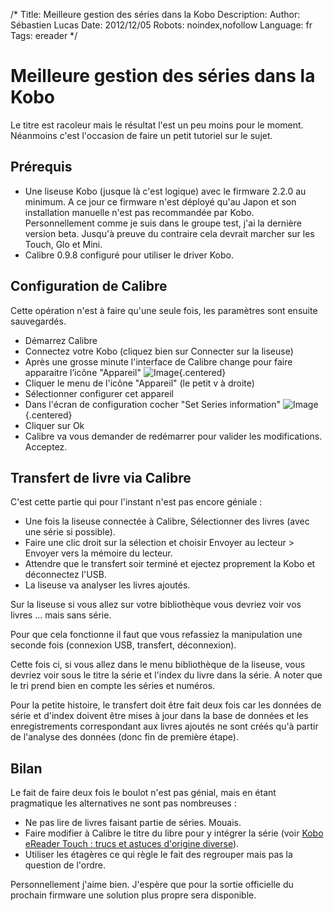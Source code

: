 /*
Title: Meilleure gestion des séries dans la Kobo
Description: 
Author: Sébastien Lucas
Date: 2012/12/05
Robots: noindex,nofollow
Language: fr
Tags: ereader
*/
# Meilleure gestion des séries dans la Kobo

Le titre est racoleur mais le résultat l'est un peu moins pour le moment. Néanmoins c'est l'occasion de faire un petit tutoriel sur le sujet.

## Prérequis

* Une liseuse Kobo (jusque là c'est logique) avec le firmware 2.2.0 au minimum. A ce jour ce firmware n'est déployé qu'au Japon et son installation manuelle n'est pas recommandée par Kobo. Personnellement comme je suis dans le groupe test, j'ai la dernière version beta. Jusqu'à preuve du contraire cela devrait marcher sur les Touch, Glo et Mini.
* Calibre 0.9.8 configuré pour utiliser le driver Kobo.

## Configuration de Calibre

Cette opération n'est à faire qu'une seule fois, les paramètres sont ensuite sauvegardés.

* Démarrez Calibre
* Connectez votre Kobo (cliquez bien sur Connecter sur la liseuse)
* Après une grosse minute l'interface de Calibre change pour faire apparaitre l’icône "Appareil"
![Image](/blog/calibre_appareil.jpg){.centered}
* Cliquer le menu de l'icône "Appareil" (le petit v à droite)
* Sélectionner configurer cet appareil
* Dans l'écran de configuration cocher "Set Series information"
![Image](/blog/calibre_kobo_config.jpg){.centered}
* Cliquer sur Ok
* Calibre va vous demander de redémarrer pour valider les modifications. Acceptez.

## Transfert de livre via Calibre

C'est cette partie qui pour l'instant n'est pas encore géniale :

* Une fois la liseuse connectée à Calibre, Sélectionner des livres (avec une série si possible).
* Faire une clic droit sur la sélection et choisir Envoyer au lecteur > Envoyer vers la mémoire du lecteur.
* Attendre que le transfert soir terminé et ejectez proprement la Kobo et déconnectez l'USB.
* La liseuse va analyser les livres ajoutés. 

Sur la liseuse si vous allez sur votre bibliothèque vous devriez voir vos livres ... mais sans série. 
  
Pour que cela fonctionne il faut que vous refassiez la manipulation une seconde fois (connexion USB, transfert, déconnexion).

Cette fois ci, si vous allez dans le menu bibliothèque de la liseuse, vous devriez voir sous le titre la série et l'index du livre dans la série. A noter que le tri prend bien en compte les séries et numéros.

Pour la petite histoire, le transfert doit être fait deux fois car les données de série et d'index doivent être mises à jour dans la base de données et les enregistrements correspondant aux livres ajoutés ne sont créés qu'à partir de l'analyse des données (donc fin de première étape).

## Bilan

Le fait de faire deux fois le boulot n'est pas génial, mais en étant pragmatique les alternatives ne sont pas nombreuses :

* Ne pas lire de livres faisant partie de séries. Mouais.
* Faire modifier à Calibre le titre du libre pour y intégrer la série (voir [Kobo eReader Touch : trucs et astuces d'origine diverse](/blog/kobo-ereader-touch-5)).
* Utiliser les étagères ce qui règle le fait des regrouper mais pas la question de l'ordre.

Personnellement j'aime bien. J'espère que pour la sortie officielle du prochain firmware une solution plus propre sera disponible. 
